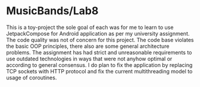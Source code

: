 # MusicBands/Lab8

This is a toy-project the sole goal of each was for me to
learn to use JetpackCompose for Android application as per
my university assignment. The code quality was not of
concern for this project. The code base violates the basic
OOP principles, there also are some general architecture
problems. The assignment has had strict and unreasonable
requirements to use outdated technologies in ways that were
not anyhow optimal or according to general consensus. I do
plan to fix the application by replacing TCP sockets with
HTTP protocol and fix the current multithreading model to
usage of coroutines.
